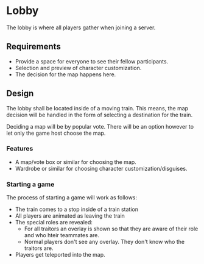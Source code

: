 # Lobby

The lobby is where all players gather when joining a server.


## Requirements

* Provide a space for everyone to see their fellow participants.
* Selection and preview of character customization.
* The decision for the map happens here.


## Design

The lobby shall be located inside of a moving train.
This means, the map decision will be handled in the form of selecting
a destination for the train.

Deciding a map will be by popular vote. There will be an option
however to let only the game host choose the map.

### Features

* A map/vote box or similar for choosing the map.
* Wardrobe or similar for choosing character customization/disguises.


### Starting a game

The process of starting a game will work as follows:

* The train comes to a stop inside of a train station
* All players are animated as leaving the train
* The special roles are revealed:
    * For all traitors an overlay is shown so that they are aware
      of their role and who hteir teammates are.
    * Normal players don't see any overlay. They don't know who
      the traitors are.
* Players get teleported into the map.
